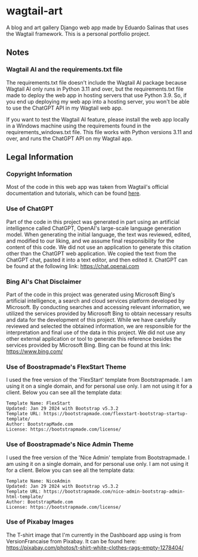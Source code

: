 # wagtail-art

A blog and art gallery Django web app made by Eduardo Salinas that uses the Wagtail framework. This is a personal portfolio project.

## Notes

### Wagtail AI and the requirements.txt file

The requirements.txt file doesn't include the Wagtail AI package because Wagtail AI only runs in Python 3.11 and over, but the requirements.txt file made to deploy the web app in hosting servers that use Python 3.9. So, if you end up deploying my web app into a hosting server, you won't be able to use the ChatGPT API in my Wagtail web app.

If you want to test the Wagtail AI feature, please install the web app locally in a Windows machine using the requirements found in the requirements_windows.txt file. This file works with Python versions 3.11 and over, and runs the ChatGPT API on my Wagtail app.

## Legal Information

### Copyright Information

Most of the code in this web app was taken from Wagtail's official documentation and tutorials, which can be found [here](https://docs.wagtail.io/en/stable/getting_started/index.html).

### Use of ChatGPT

Part of the code in this project was generated in part using an artificial intelligence called ChatGPT, OpenAI's large-scale language generation model. When generating the initial language, the text was reviewed, edited, and modified to our liking, and we assume final responsibility for the content of this code. We did not use an application to generate this citation other than the ChatGPT web application. We copied the text from the ChatGPT chat, pasted it into a text editor, and then edited it. ChatGPT can be found at the following link: https://chat.openai.com

### Bing AI's Chat Disclaimer

Part of the code in this project was generated using Microsoft Bing's artificial intelligence, a search and cloud services platform developed by Microsoft. By conducting searches and accessing relevant information, we utilized the services provided by Microsoft Bing to obtain necessary results and data for the development of this project. While we have carefully reviewed and selected the obtained information, we are responsible for the interpretation and final use of the data in this project. We did not use any other external application or tool to generate this reference besides the services provided by Microsoft Bing. Bing can be found at this link: https://www.bing.com/

### Use of Boostrapmade's FlexStart Theme

I used the free version of the 'FlexStart' template from Bootstrapmade. I am using it on a single domain, and for personal use only. I am not using it for a client. Below you can see all the template data:

    Template Name: FlexStart
    Updated: Jan 29 2024 with Bootstrap v5.3.2
    Template URL: https://bootstrapmade.com/flexstart-bootstrap-startup-template/
    Author: BootstrapMade.com
    License: https://bootstrapmade.com/license/

### Use of Boostrapmade's Nice Admin Theme

I used the free version of the 'Nice Admin' template from Bootstrapmade. I am using it on a single domain, and for personal use only. I am not using it for a client. Below you can see all the template data:

    Template Name: NiceAdmin
    Updated: Jan 29 2024 with Bootstrap v5.3.2
    Template URL: https://bootstrapmade.com/nice-admin-bootstrap-admin-html-template/
    Author: BootstrapMade.com
    License: https://bootstrapmade.com/license/

### Use of Pixabay Images

The T-shirt image that I'm currently in the Dashboard app using is from VersionFrancaise from Pixabay. It can be found here: https://pixabay.com/photos/t-shirt-white-clothes-rags-empty-1278404/
